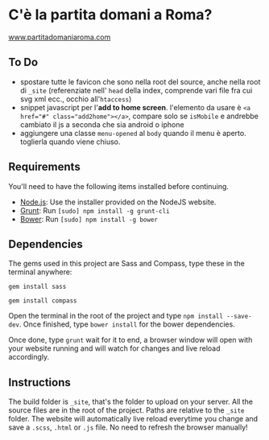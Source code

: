 # C'è la partita domani a Roma?

www.partitadomaniaroma.com

## To Do

* spostare tutte le favicon che sono nella root del source, anche nella root di `_site` (referenziate nell' `head` della index, comprende vari file fra cui svg xml ecc., occhio all'`htaccess`)
* snippet javascript per l'**add to home screen**. l'elemento da usare è `<a href="#" class="add2home"></a>`, compare solo se `isMobile` e andrebbe cambiato il js a seconda che sia android o iphone
* aggiungere una classe `menu-opened` al `body` quando il menu è aperto. toglierla quando viene chiuso.


## Requirements
You'll need to have the following items installed before continuing.

  * [Node.js](http://nodejs.org): Use the installer provided on the NodeJS website.
  * [Grunt](http://gruntjs.com/): Run `[sudo] npm install -g grunt-cli`
  * [Bower](http://bower.io/): Run `[sudo] npm install -g bower`

## Dependencies

The gems used in this project are Sass and Compass, type these in the terminal anywhere:

`gem install sass`

`gem install compass`  

Open the terminal in the root of the project and type `npm install --save-dev`. Once finished, type `bower install` for the bower dependencies.

Once done, type `grunt` wait for it to end, a browser window will open with your website running and will watch for changes and live reload accordingly.

## Instructions

The build folder is `_site`, that's the folder to upload on your server. All the source files are in the root of the project. Paths are relative to the `_site` folder. The website will automatically live reload everytime you change and save a `.scss`, `.html` or `.js` file. No need to refresh the browser manually!
